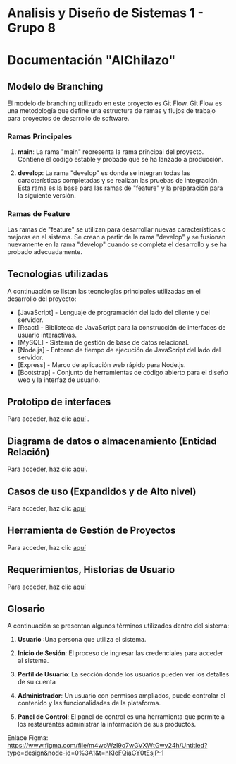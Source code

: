 # Analisis y Diseño de Sistemas 1 - Grupo 8
# Documentación "AlChilazo"

## Modelo de Branching
El modelo de branching utilizado en este proyecto es Git Flow. Git Flow es una metodología que define una estructura de ramas y flujos de trabajo para proyectos de desarrollo de software.

### Ramas Principales
1. **main**: La rama "main" representa la rama principal del proyecto. Contiene el código estable y probado que se ha lanzado a producción.

2. **develop**: La rama "develop" es donde se integran todas las características completadas y se realizan las pruebas de integración. Esta rama es la base para las ramas de "feature" y la preparación para la siguiente versión.

### Ramas de Feature

Las ramas de "feature" se utilizan para desarrollar nuevas características o mejoras en el sistema. Se crean a partir de la rama "develop" y se fusionan nuevamente en la rama "develop" cuando se completa el desarrollo y se ha probado adecuadamente.


## Tecnologias utilizadas
A continuación se listan las tecnologías principales utilizadas en el desarrollo del proyecto:

- [JavaScript] - Lenguaje de programación del lado del cliente y del servidor.
- [React] - Biblioteca de JavaScript para la construcción de interfaces de usuario interactivas.
- [MySQL] - Sistema de gestión de base de datos relacional.
- [Node.js] - Entorno de tiempo de ejecución de JavaScript del lado del servidor.
- [Express] - Marco de aplicación web rápido para Node.js.
- [Bootstrap] - Conjunto de herramientas de código abierto para el diseño web y la interfaz de usuario.

## Prototipo de interfaces 
Para acceder, haz clic [aquí](./Mockups) .

## Diagrama de datos o almacenamiento (Entidad Relación)
Para acceder,   haz clic [aquí](./BD).

## Casos de uso (Expandidos y de Alto nivel)
Para acceder, haz clic [aquí](https://docs.google.com/document/d/1UC6GQg5EG1eVJRqOfkgGHQ-fGSFdB6WcmTJicbVwh6g/edit?usp=sharing)

## Herramienta de Gestión de Proyectos
Para acceder, haz clic [aquí](https://3005659920101.atlassian.net/jira/software/projects/G8/boards/2)

## Requerimientos, Historias de Usuario
Para acceder, haz clic [aquí](https://docs.google.com/document/d/1c91fpwMUiL78Xe4XBt29ySYIk6JfmTW53KW3aSJsM8o/edit?usp=sharing)

## Glosario
A continuación se presentan algunos términos utilizados dentro del sistema:
1. **Usuario** :Una persona que utiliza el sistema.

2. **Inicio de Sesión**: El proceso de ingresar las credenciales para acceder al sistema.

3. **Perfil de Usuario**: La sección donde los usuarios pueden ver los detalles de su cuenta

4. **Administrador**: Un usuario con permisos ampliados, puede controlar el contenido y las funcionalidades de la plataforma.

7. **Panel de Control**: El panel de control es una herramienta que permite a los restaurantes administrar la información de sus productos.



Enlace Figma: https://www.figma.com/file/m4wpWzI9o7wGVXWtGwy24h/Untitled?type=design&node-id=0%3A1&t=nKIeFQiaGY0tEsjP-1
